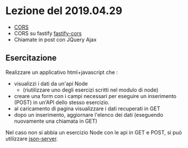# Lezione del 2019.04.29

* [CORS](https://developer.mozilla.org/en-US/docs/Web/HTTP/CORS)
* CORS su fastify [fastify-cors](https://github.com/fastify/fastify-cors)
* Chiamate in post con JQuery Ajax

## Esercitazione

Realizzare un applicativo html+javascript che :
* visualizzi i dati da un'api Node 
  * (riutilizzare uno degli esercizi scritti nel modulo di node)
* creare una form con i campi necessari per eseguire un inserimento (POST) in un'API dello stesso esercizio.
* al caricamento di pagina visualizzare i dati recuperati in GET
* dopo un inserimento, aggiornare l'elenco dei dati (eseguendo nuovamente una chiamata in GET)

Nel caso non si abbia un esercizio Node con le api in GET e POST, si può utilizzare [json-server](https://github.com/typicode/json-server).